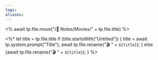 ```yaml
---
tags:
aliases:
---
```


<% await tp.file.move("/🌿 Notes/Movies/" + tp.file.title) %>

<%*
  let title = tp.file.title
  if (title.startsWith("Untitled")) {
    title = await tp.system.prompt("Title");
    await tp.file.rename("🎬 " + `${title}`);
  } else {await tp.file.rename("🎬 " + `${title}`);
  }
%>
